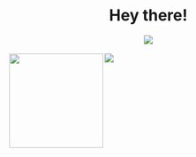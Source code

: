 <h1 align="center">Hey there!</h1>
<div align="center"><img src="https://komarev.com/ghpvc/?username=rostom-baccar&color=blue"/></div>
<br />
<div>
  <img height="170" align="left" src="https://github-readme-stats.vercel.app/api?username=rostom-baccar&count_private=true&show_icons=true&theme=radical" />
  <img src="https://github-readme-stats.vercel.app/api/top-langs/?username=rostom-baccar&theme=radical&langs_count=15&layout=compact&hide=php" />
</div>

